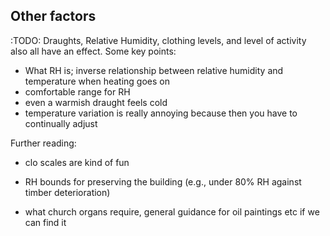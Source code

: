 ## Other factors

:TODO: Draughts, Relative Humidity, clothing levels, and level of activity also all have an effect.  Some key points:

- What RH is; inverse relationship between relative humidity and temperature when heating goes on
- comfortable range for RH
- even a warmish draught feels cold
- temperature variation is really annoying because then you have to continually adjust

Further reading:

- clo scales are kind of fun

- RH bounds for preserving the building (e.g., under 80% RH against timber deterioration)
- what church organs require, general guidance for oil paintings etc if we can find it


